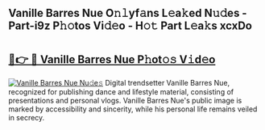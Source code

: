 ## Vanille Barres Nue O𝚗𝚕yf𝚊ns L𝚎a𝚔ed N𝚞𝚍es - Part-i9z P𝚑𝚘tos Vi𝚍𝚎o - H𝚘𝚝 Part L𝚎a𝚔s xcxDo

# <h2><a href="http://kf5lr9a.oniu.top/?m=Vanille+Barres+Nue">🔗👉 🔴 Vanille Barres Nue P𝚑ot𝚘𝚜 V𝚒d𝚎o</a></h2>

[![Vanille Barres Nue Nu𝚍e𝚜](https://i.imgur.com/0qMVB7G.gif)](http://kf5lr9a.oniu.top/?m=Vanille+Barres+Nue)
Digital trendsetter Vanille Barres Nue, recognized for publishing dance and lifestyle material, consisting of presentations and personal vlogs. Vanille Barres Nue's public image is marked by accessibility and sincerity, while his personal life remains veiled in secrecy.  
